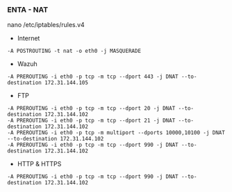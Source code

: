 ### ENTA - NAT 
nano /etc/iptables/rules.v4
* Internet
```
-A POSTROUTING -t nat -o eth0 -j MASQUERADE
```

* Wazuh
```
-A PREROUTING -i eth0 -p tcp -m tcp --dport 443 -j DNAT --to-destination 172.31.144.105
```

* FTP 
```
-A PREROUTING -i eth0 -p tcp -m tcp --dport 20 -j DNAT --to-destination 172.31.144.102
-A PREROUTING -i eth0 -p tcp -m tcp --dport 21 -j DNAT --to-destination 172.31.144.102
-A PREROUTING -i eth0 -p tcp -m multiport --dports 10000,10100 -j DNAT --to-destination 172.31.144.102
-A PREROUTING -i eth0 -p tcp -m tcp --dport 990 -j DNAT --to-destination 172.31.144.102
```

* HTTP & HTTPS
```
-A PREROUTING -i eth0 -p tcp -m tcp --dport 990 -j DNAT --to-destination 172.31.144.102
```
